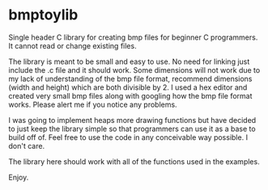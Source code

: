 # bmptoylib

Single header C library for creating bmp files for beginner C programmers. It cannot read or change existing files. 

The library is meant to be small and easy to use. No need for linking just include the .c file and it should work. 
Some dimensions will not work due to my lack of understanding of the bmp file format, recommend dimensions (width and height) which are both divisible by 2.
I used a hex editor and created very small bmp files along with googling how the bmp file format works. Please alert me if you notice any problems.  

I was going to implement heaps more drawing functions but have decided to just keep the library simple so that programmers can use it as a base to build off of.
Feel free to use the code in any conceivable way possible. I don't care. 

The library here should work with all of the functions used in the examples.

Enjoy.

